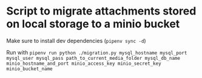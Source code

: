 # Script to migrate attachments stored on local storage to a minio bucket
Make sure to install dev dependencies (`pipenv sync -d`)

Run with `pipenv run python ./migration.py mysql_hostname mysql_port mysql_user mysql_pass path_to_current_media_folder mysql_db_name minio_hostname_and_port minio_access_key minio_secret_key minio_bucket_name`
